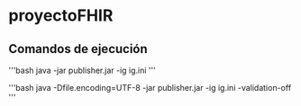 # proyectoFHIR
## Comandos de ejecución

'''bash
java -jar publisher.jar -ig ig.ini
'''

'''bash
java -Dfile.encoding=UTF-8 -jar publisher.jar -ig ig.ini -validation-off
'''